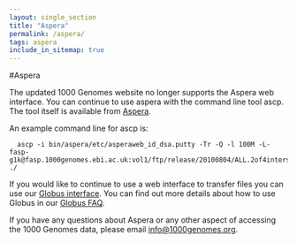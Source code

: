 ```yaml
---
layout: single_section
title: "Aspera"
permalink: /aspera/
tags: aspera
include_in_sitemap: true
---
```

#Aspera

The updated 1000 Genomes website no longer supports the Aspera web interface. You can continue to use aspera with the command line tool ascp. The tool itself is available from [Aspera](http://asperasoft.com/software/transfer-clients/connect-web-browser-plug-in/). 

An example command line for ascp is:

      ascp -i bin/aspera/etc/asperaweb_id_dsa.putty -Tr -Q -l 100M -L- fasp-g1k@fasp.1000genomes.ebi.ac.uk:vol1/ftp/release/20100804/ALL.2of4intersection.20100804.genotypes.vcf.gz ./

If you would like to continue to use a web interface to transfer files you can use our [Globus interface](http://toolkit.globus.org/toolkit/docs/latest-stable/gridftp/). You can find out more details about how to use Globus in our [Globus FAQ](/faq/can-i-access-1000-genomes-data-globus-online).

If you have any questions about Aspera or any other aspect of accessing the 1000 Genomes data, please email [info@1000genomes.org](mailto:info@1000genomes.org).
